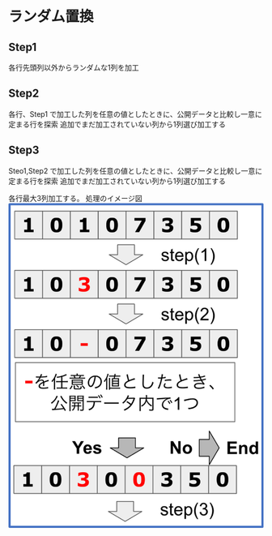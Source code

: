 # ランダム置換

## Step1 
各行先頭列以外からランダムな1列を加工
## Step2 
各行、Step1 で加工した列を任意の値としたときに、公開データと比較し一意に定まる行を探索
追加でまだ加工されていない列から1列選び加工する
## Step3 
Steo1,Step2 で加工した列を任意の値としたときに、公開データと比較し一意に定まる行を探索
追加でまだ加工されていない列から1列選び加工する

各行最大3列加工する。
処理のイメージ図
![random_premutation](./pws_random_permutation.png)